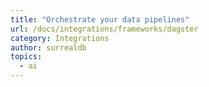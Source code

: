 ```yaml
---
title: "Orchestrate your data pipelines"
url: /docs/integrations/frameworks/dagster
category: Integrations
author: surrealdb
topics:
  - ai
---
```


